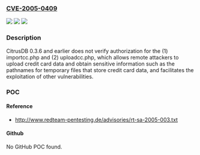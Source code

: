 ### [CVE-2005-0409](https://cve.mitre.org/cgi-bin/cvename.cgi?name=CVE-2005-0409)
![](https://img.shields.io/static/v1?label=Product&message=n%2Fa&color=blue)
![](https://img.shields.io/static/v1?label=Version&message=n%2Fa&color=blue)
![](https://img.shields.io/static/v1?label=Vulnerability&message=n%2Fa&color=brighgreen)

### Description

CitrusDB 0.3.6 and earlier does not verify authorization for the (1) importcc.php and (2) uploadcc.php, which allows remote attackers to upload credit card data and obtain sensitive information such as the pathnames for temporary files that store credit card data, and facilitates the exploitation of other vulnerabilities.

### POC

#### Reference
- http://www.redteam-pentesting.de/advisories/rt-sa-2005-003.txt

#### Github
No GitHub POC found.

